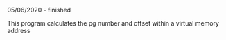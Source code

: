 05/06/2020 - finished

This program calculates the pg number and offset within a virtual memory address
